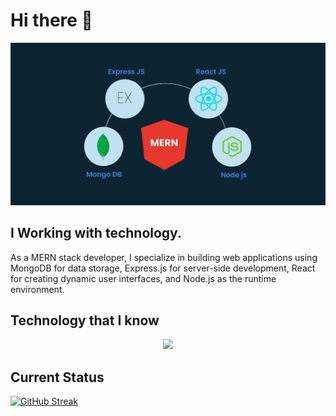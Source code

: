 # Hi there 👋

![The San Juan Mountains are beautiful!](/image/mern.webp "San Juan Mountains")

## I Working with technology.

As a MERN stack developer, I specialize in building web applications using MongoDB for data storage, Express.js for server-side development, React for creating dynamic user interfaces, and Node.js as the runtime environment.

## Technology that I know

<p align="center">
  <a href="https://skillicons.dev">
    <img src="https://skillicons.dev/icons?i=mongo,react,express,nodejs,git,js,firebase,vscode,html,css,tailwind,figma," />
  </a>
</p>

## Current Status

[![GitHub Streak](https://github-readme-streak-stats.herokuapp.com?user=statas&theme=dark&hide_border=true&card_width=496)](https://git.io/streak-stats)
